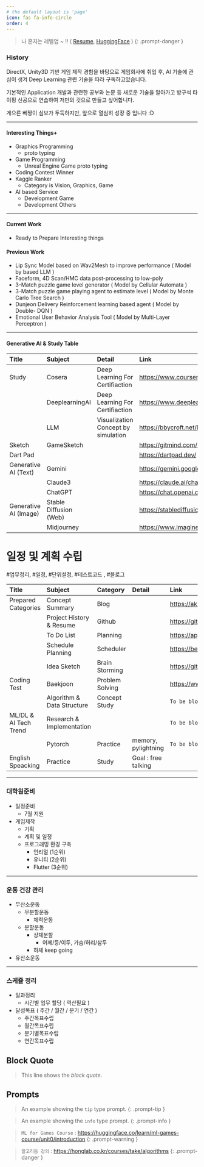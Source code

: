 ```yaml
---
# the default layout is 'page'
icon: fas fa-info-circle
order: 4
---
```


> 나 혼자는 레벨업 ~ !! ( [Resume](/assets/pdf/resume.pdf), [HuggingFace](https://github.com/huggingface) )
{: .prompt-danger }

### History

DirectX, Unity3D 기반 게임 제작 경험을 바탕으로 게임회사에 취업 후, AI 기술에 관심이 생겨 Deep Learning 관련 기술을 따라 구독하고있습니다.

기본적인 Application 개발과 관련한 공부와 논문 등 새로운 기술을 알아가고 방구석 타이핑 신공으로 연습하여 저만의 것으로 만들고 싶어합니다.

게으른 베짱이 심보가 두둑하지만, 앞으로 열심히 성장 중 입니다 :D

* * *
#### Interesting Things+
- Graphics Programming 
  - proto typing 
- Game Programming
  - Unreal Engine Game proto typing
- Coding Contest Winner
- Kaggle Ranker
  - Category is Vision, Graphics, Game
- AI based Service
  - Development Game
  - Development Others

* * * 

#### Current Work
- Ready to Prepare Interesting things

#### Previous Work
- Lip Sync Model based on Wav2Mesh to improve performance ( Model by based LLM )
- Faceform, 4D Scan/HMC data post-processing to low-poly 
- 3-Match puzzle game level generator ( Model by Cellular Automata )
- 3-Match puzzle game playing agent to estimate level ( Model by Monte Carlo Tree Search  )
- Dunjeon Delivery Reinforcement learning based agent ( Model by Double- DQN )
- Emotional User Behavior Analysis Tool ( Model by Multi-Layer Perceptron )

* * * 

#### Generative AI & Study Table


| Title                      | Subject          | Detail   |  Link   |
| :--------------------------| :--------------- | :------  | :------ |
| Study | Cosera | Deep Learning For Certifiaction | <https://www.coursera.org/> |
| | DeeplearningAI | Deep Learning For Certifiaction | <https://www.deeplearning.ai/> |
| | LLM | Visualization Concept by simulation | <https://bbycroft.net/llm> |
| Sketch | GameSketch | | <https://gitmind.com/app/docs/msddgwqm> |
| Dart Pad | | | <https://dartpad.dev/> |
| Generative AI (Text) | Gemini | | <https://gemini.google.com/> |
| | Claude3 | | <https://claude.ai/chats> |
| | ChatGPT | | <https://chat.openai.com/> |
| Generative AI (Image) | Stable Diffusion (Web) | | <https://stablediffusionweb.com/> |
| | Midjourney | | <https://www.imagine.art/> |
  


# 일정 및 계획 수립
#업무정리, #일정, #단위설정, #테스트코드 , #블로그

| Title                      | Subject          | Category | Detail | Link | 
| :--------------------------- | :--------------- | :------ | :------ | :------|
| Prepared Categories | Concept Summary | Blog | | <https://akillness.gihub.io> |
| | Project History & Resume | Github | | <https://github.com/akillness> |
| | To Do List | Planning | | <https://app.todoist.com/app/today> |
| | Schedule Planning | Scheduler | | <https://bear.app/> |
| | Idea Sketch | Brain Storming | | <https://gitmind.com> |
| Coding Test | Baekjoon | Problem Solving | | <https://www.acmicpc.net/step> |
| | Algorithm & Data Structure | Concept Study | | `To be blogging..` |
| ML/DL & AI Tech Trend | Research & Implementation | | | `To be blogging..` |
| | Pytorch | Practice | memory, pylightning | `To be blogging..` |
| English Speacking | Practice | Study | Goal : free talking | |


--- 

### 대학원준비

- 일정준비
  - 7월 지원
- 게임제작
  - 기획
  - 계획 및 일정
  - 프로그래밍 환경 구축
    - 언리얼 (1순위)
    - 유니티 (2순위)
    - Flutter (3순위)

--- 


### 운동 건강 관리

- 무산소운동
  - 무분할운동
    - 체력운동
  - 분할운동
    - 상체분할
      - 어께/등/이두, 가슴/허리/삼두
    - 하체 keep going
- 유산소운동


---

### 스케쥴 정리

- 일과정리
  - 시간별 업무 할당 ( 역산필요 )
- 달성목표 ( 주간 / 월간 / 분기 / 연간 )
  - 주간목표수립
  - 월간목표수립
  - 분기별목표수립
  - 연간목표수립


## Block Quote

> This line shows the _block quote_.

## Prompts

<!-- markdownlint-capture -->
<!-- markdownlint-disable -->
> An example showing the `tip` type prompt.
{: .prompt-tip }

> An example showing the `info` type prompt.
{: .prompt-info }

> `ML for Games Course` : <https://huggingface.co/learn/ml-games-course/unit0/introduction>
{: .prompt-warning }

> `알고리듬 강의` : <https://honglab.co.kr/courses/take/algorithms>
{: .prompt-danger }
<!-- markdownlint-restore -->